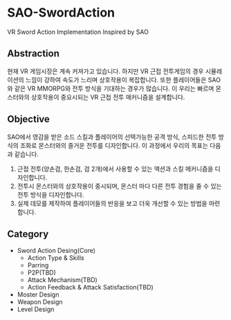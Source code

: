 # SAO-SwordAction

VR Sword Action Implementation Inspired by SAO

## Abstraction

현재 VR 게임시장은 계속 커져가고 있습니다. 하지만 VR 근접 전투게임의 경우 시뮬레이션의 느낌이 강하여 속도가 느리며 상호작용이 복잡합니다. 또한 플레이어들은 SAO와 같은 VR MMORPG와 전투 방식을 기대하는 경우가 많습니다. 이 우리는 빠르며 몬스터와의 상호작용이 중요시되는 VR 근접 전투 매커니즘을 설계합니다.

## Objective

SAO에서 영감을 받은 소드 스킬과 플레이어의 선택가능한 공격 방식, 스피드한 전투 방식의 조화로 몬스터와의 즐거운 전투를 디자인합니다. 이 과정에서 우리의 목표는 다음과 같습니다.

1. 근접 전투(양손검, 한손검, 검 2개)에서 사용할 수 있는 액션과 스킬 메커니즘을 디자인합니다.
2. 전투시 몬스터와의 상호작용이 중시되며, 몬스터 마다 다른 전투 경험을 줄 수 있는 전투 방식을 디자인합니다.
3. 실제 데모를 제작하여 플레이어들의 반응을 보고 더욱 개선할 수 있는 방법을 마련합니다.

## Category

- Sword Action Desing(Core)
  - Action Type & Skills
  - Parring
  - P2P(TBD)
  - Attack Mechanism(TBD)
  - Action Feedback & Attack Satisfaction(TBD)
- Moster Design
- Weapon Design
- Level Design
